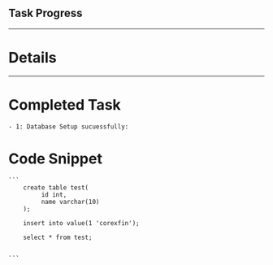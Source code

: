 ## Task Progress
 
---
# Details
 
---
 
# Completed Task
 
    - 1: Database Setup sucuessfully:
 
# Code Snippet
 
    ```
        create table test(
             id int,
             name varchar(10)
        );

        insert into value(1 'corexfin');

        select * from test;
            
 
    ```